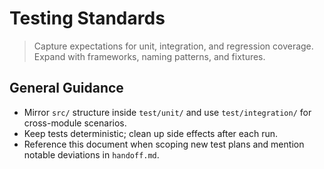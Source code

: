 # Testing Standards

> Capture expectations for unit, integration, and regression coverage. Expand with frameworks, naming patterns, and fixtures.

## General Guidance

- Mirror `src/` structure inside `test/unit/` and use `test/integration/` for cross-module scenarios.
- Keep tests deterministic; clean up side effects after each run.
- Reference this document when scoping new test plans and mention notable deviations in `handoff.md`.
